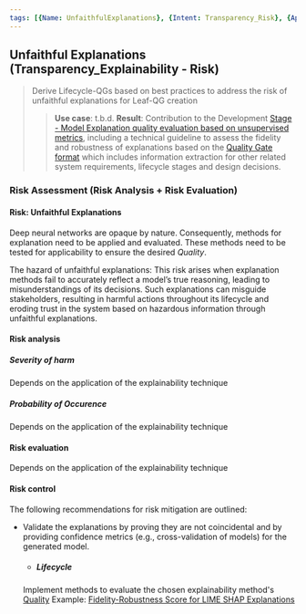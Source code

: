 ```yaml
---
tags: [{Name: UnfaithfulExplanations}, {Intent: Transparency_Risk}, {Applicability: Explainability}, {Usage Example: bestPractices_TechnicalGuidelines}]
---
```


## Unfaithful Explanations (Transparency_Explainability - Risk)
> Derive Lifecycle-QGs based on best practices to address the risk of unfaithful explanations for Leaf-QG creation
>> **Use case**: t.b.d.
>> **Result**: Contribution to the Development [Stage - Model Explanation quality evaluation based on unsupervised metrics](../../../../2_Lifecycle/2_Development/4_Model_Explanation/Method_Evaluation/Quality/), including a technical guideline to assess the fidelity and robustness of explanations based on the [Quality Gate format](../../../../../templates/Template_LeafQG.md) which includes information extraction for other related system requirements, lifecycle stages and design decisions.

### Risk Assessment (Risk Analysis + Risk Evaluation) 

#### Risk: Unfaithful Explanations
Deep neural networks are opaque by nature.
Consequently, methods for explanation need to be applied and evaluated. These methods need to be tested for applicability to ensure the desired *Quality*.

The hazard of unfaithful explanations:
This risk arises when explanation methods fail to accurately reflect a model’s true reasoning, leading to misunderstandings of its decisions. Such explanations can misguide stakeholders, resulting in harmful actions throughout its lifecycle and eroding trust in the system based on hazardous information through unfaithful explanations.

#### Risk analysis

##### Severity of harm
Depends on the application of the explainability technique

##### Probability of Occurence
Depends on the application of the explainability technique

#### Risk evaluation
Depends on the application of the explainability technique

#### Risk control
The following recommendations for risk mitigation are outlined:

-  Validate the explanations by proving they are not coincidental and by providing confidence metrics (e.g., cross-validation of models) for the generated model.
    - ##### Lifecycle
    Implement methods to evaluate the chosen explainability method's [Quality](../../../../2_Lifecycle/2_Development/4_Model_Explanation/Method_Evaluation/Quality)
    Example: [Fidelity-Robustness Score for LIME SHAP Explanations](../../../../2_Lifecycle/2_Development/4_Model_Explanation/Method_Evaluation/Quality/QG_FidelityRobustnessScore_(SHAPLIME).md)


